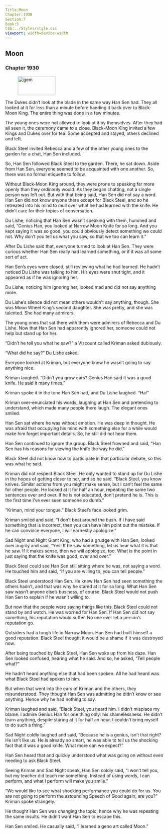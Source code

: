 ```yaml
---
Title:Moon 
Chapter:1930 
Section:7 
Book:5 
CSS:../Styles/style.css 
viewport: width=device-width
---
```

  
## Moon
### Chapter 1930
  
<figure>
	<img src="../Images/gem.gif" alt="gem" id="gem" width="120" height="60" />
</figure>
  

  
The Dukes didn’t look at the blade in the same way Han Sen had. They all looked at it for less than a minute before handing it back over to Black-Moon King. The entire thing was done in a few minutes.

The young ones were not allowed to look at it by themselves. After they had all seen it, the ceremony came to a close. Black-Moon King invited a few Kings and Dukes over for tea. Some accepted and stayed, others declined and left.

Black Steel invited Rebecca and a few of the other young ones to the garden for a chat, Han Sen included.

So, Han Sen followed Black Steel to the garden. There, he sat down. Aside from Han Sen, everyone seemed to be acquainted with one another. So, there was no formal etiquette to follow.

Without Black-Moon King around, they were prone to speaking far more openly than they ordinarily would. As they began chatting, not a single person was left out. But with that being said, Han Sen did not say a word. Han Sen did not know anyone there except for Black Steel, and so he retreated into his mind to mull over what he had learned with the knife. He didn’t care for their topics of conversation.

Du Lishe, noticing that Han Sen wasn’t speaking with them, hummed and said, “Genius Han, you looked at Narrow Moon Knife for so long. And you kept saying it was so good, you could obviously detect something we could not. Why don’t you tell us what you saw, so that we too can learn it.”

After Du Lishe said that, everyone turned to look at Han Sen. They were curious whether Han Sen really had learned something, or if it was all some sort of act.

Han Sen’s eyes were closed, still reviewing what he had learned. He hadn’t noticed Du Lishe was talking to him. His eyes were shut tight, and it appeared as if he was ignoring her.

Du Lishe, noticing him ignoring her, looked mad and did not say anything more.

Du Lishe’s silence did not mean others wouldn’t say anything, though. She was Moon Wheel King’s second daughter. She was pretty, and she was talented. She had many admirers.

The young ones that sat there with them were admirers of Rebecca and Du Lishe. Now that Han Sen had apparently ignored her, someone could not help but stand up for her.

“Didn’t he tell you what he saw?” a Viscount called Kriman asked dubiously.

“What did he say?” Du Lishe asked.

Everyone looked at Kriman, but everyone knew he wasn’t going to say anything nice.

Kriman laughed. “Didn’t you grow ears? Genius Han said it was a good knife. He said it many times.”

Kriman spoke it in the tone Han Sen had, and Du Lishe laughed. “Ha!”

Kriman over-enunciated his words, laughing at Han Sen and pretending to understand, which made many people there laugh. The elegant ones smiled.

Han Sen sat where he was without emotion. He was deep in thought. He was afraid that occupying his mind with something else for a while would make him forget important details. So, he still did not hear them.

Han Sen continued to ignore the group. Black Steel frowned and said, “Han Sen has his reasons for viewing the knife the way he did.”

Black Steel did not know how to participate in that particular debate, so this was what he said.

Kriman did not respect Black Steel. He only wanted to stand up for Du Lishe in the hopes of getting closer to her, and so he said, “Black Steel, you know knives. Similar actions from you might make sense, but I can’t feel the same for other people. He looked at it for half an hour, repeating the same two sentences over and over. If he is not educated, don’t pretend he is. This is the first time I’ve ever seen someone so dumb.”

“Kriman, mind your tongue.” Black Steel’s face looked grim.

Kriman smiled and said, “I don’t beat around the bush. If I have said something that is incorrect, then you can have him point out the mistake. If he can convince everyone, I will earnestly apologize.”

Sad Night and Night Giant King, who had a grudge with Han Sen, looked over angrily and said, “Yes! If he saw something, let us hear what it is that he saw. If it makes sense, then we will apologize, too. What is the point in just saying that the knife was good, over and over.”

Black Steel could see Han Sen still sitting where he was, not saying a word. He touched him and said, “If you are willing to, you can tell people.”

Black Steel understood Han Sen. He knew Han Sen had seen something the others hadn’t, and that was why he stared at it for so long. What Han Sen saw wasn’t anyone else’s business, of course. Black Steel would not push Han Sen to explain if he wasn’t willing to.

But now that the people were saying things like this, Black Steel could not stand by and watch. He was worried for Han Sen. If Han Sen did not say something, his reputation would suffer. No one ever let a person’s reputation go.

Outsiders had a tough life in Narrow Moon. Han Sen had built himself a good reputation. Black Steel thought it would be a shame if it was destroyed now.

After being touched by Black Steel, Han Sen woke up from his daze. Han Sen looked confused, hearing what he said. And so, he asked, “Tell people what?”

He hadn’t heard anything else that had been spoken. All he had heard was what Black Steel had spoken to him.

But when that went into the ears of Kriman and the others, they misunderstood. They thought Han Sen was admitting he didn’t know or see anything. Hence why he had nothing to say.

Kriman laughed and said, “Black Steel, you heard him. I didn’t misplace my blame. I admire Genius Han for one thing only: his shamelessness. He didn’t learn anything, despite staring at it for half an hour. I couldn’t bring myself to do such a thing.”

Sad Night coldly laughed and said, “Because he is a genius, isn’t that right? He isn’t like us. He is already so smart, he was able to tell us the shocking fact that it was a good knife. What more can we expect?”

Han Sen heard that and quickly understood what was going on without even needing to ask Black Steel.

Seeing Kriman and Sad Night speak, Han Sen coldly said, “I won’t tell you, but my teacher did teach me something. Instead of using words, I can perform, and what I perform will make you smile.”

“We would like to see what shocking performance you could do for us. You are not going to perform the astounding Speech of Good again, are you?” Kriman spoke strangely.

He thought Han Sen was changing the topic, hence why he was repeating the same insults. He didn’t want Han Sen to escape this.

Han Sen smiled. He casually said, “I learned a geno art called Moon.”